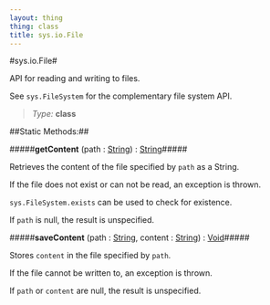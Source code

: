 ```yaml
---
layout: thing
thing: class
title: sys.io.File
---
```

#sys.io.File#

API for reading and writing to files.

See `sys.FileSystem` for the complementary file system API.



> *Type:* **class**


##Static Methods:##


#####**getContent** (path : <a href="../../String.html" class="type">String</a>) : <a href="../../String.html" class="type">String</a>#####

Retrieves the content of the file specified by `path` as a String.

If the file does not exist or can not be read, an exception is thrown.

`sys.FileSystem.exists` can be used to check for existence.

If `path` is null, the result is unspecified.











#####**saveContent** (path : <a href="../../String.html" class="type">String</a>, content : <a href="../../String.html" class="type">String</a>) : <a href="../../Void.html" class="type">Void</a>#####

Stores `content` in the file specified by `path`.

If the file cannot be written to, an exception is thrown.

If `path` or `content` are null, the result is unspecified.













